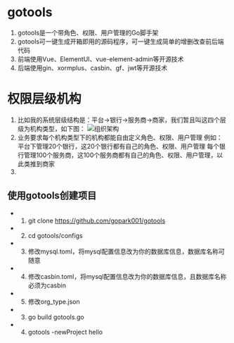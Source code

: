 # gotools
1. gotools是一个带角色、权限、用户管理的Go脚手架
2. gotools可一键生成开箱即用的源码程序，可一键生成简单的增删改查前后端代码
2. 前端使用Vue、ElementUI、vue-element-admin等开源技术
3. 后端使用gin、xormplus、casbin、gf、jwt等开源技术

# 权限层级机构
1. 比如我的系统层级结构是：平台->银行->服务商->商家，我们暂且叫这四个层级为机构类型，如下图：
![组织架构](https://github.com/gopark001/gotools/blob/master/1562936179826.jpg)
2. 业务要求每个机构类型下的机构都能自由定义角色、权限、用户管理
例如：
  平台下管理20个银行，这20个银行都有自己的角色、权限、用户管理
  每个银行管理100个服务商，这100个服务商都有自己的角色、权限、用户管理，以此类推到商家
3. 

## 使用gotools创建项目
* 1. git clone https://github.com/gopark001/gotools
* 2. cd gotools/configs
* 3. 修改mysql.toml，将mysql配置信息改为你的数据库信息，数据库名称可随意
* 4. 修改casbin.toml，将mysql配置信息改为你的数据库信息，且数据库名称必须为casbin
* 5. 修改org_type.json
* 3. go build gotools.go
* 4. gotools -newProject hello

